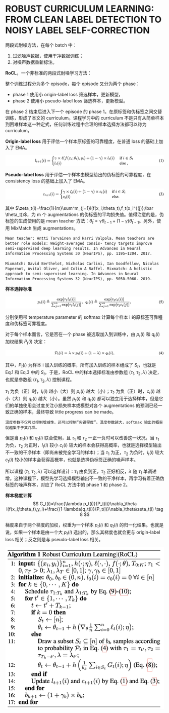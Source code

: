 # ROBUST CURRICULUM LEARNING: FROM CLEAN LABEL DETECTION TO NOISY LABEL SELF-CORRECTION

两段式耐噪方法，在每个 batch 中：

1. 过滤噪声数据，使用干净数据训练；
2. 对噪声数据重新标注。

**RoCL**，一个非标准的两段式耐噪学习方法：

整个训练过程分为多个 episode，每个 episode 又分为两个 phase：

* phase 1 使用小 origin-label loss 筛选样本，更新模型，
* phase 2 使用小 pseudo-label loss 筛选样本，更新模型。

在 phase 2 结束后进入下一个 episode 的 phase 1。在原标签和伪标签之间交替训练，形成了本文的 curriculum。课程学习中的 curriculum 不是只有从简单样本到困难样本这一种定式，任何训练过程中合理的样本选择方法都可以称为 curriculum。

**Origin-label loss** 用于评估一个样本原标签的可靠程度，在普通 loss 的基础上加入了 EMA。

<img src="asset/eq1.png" alt="eq1" style="zoom:50%;" />

**Pseudo-label loss** 用于评估一个样本由模型给出的伪标签的可靠程度，在 consistency loss 的基础上加入了 EMA。

<img src="asset/eq3.png" alt="eq3" style="zoom:50%;" />

其中 $\zeta_t(i)=\frac{1}{m}\sum^m_{j=1}l(f(x_i;\theta_t),f_t(x_i^{(j)};\bar \theta_t))$，为 m 个 augmentations 的伪标签的平均损失值。值得注意的是，伪标签的生成使用的是 mean teacher 方法：$\bar \theta_t=\gamma\theta_{t-1}+(1-\gamma)\bar \theta_{t-1}$。另外，使用 MixMatch 生成 augmentations。

```
Mean teacher: Antti Tarvainen and Harri Valpola. Mean teachers are better role models: Weight-averaged consis- tency targets improve semi-supervised deep learning results. In Advances in Neural Information Processing Systems 30 (NeurIPS), pp. 1195–1204. 2017.

Mixmatch: David Berthelot, Nicholas Carlini, Ian Goodfellow, Nicolas Papernot, Avital Oliver, and Colin A Raffel. Mixmatch: A holistic approach to semi-supervised learning. In Advances in Neural Information Processing Systems 32 (NeurIPS), pp. 5050–5060. 2019.
```

**样本选择标准**

<img src="asset/eq5.png" alt="eq5" style="zoom:50%;" />

分别使用带 temperature parameter 的 softmax 计算每个样本 i 的原标签可靠程度和伪标签可靠程度。

对于每个样本而言，它是否在一个 phase 被选取加入到训练中，由 $p_t(i)$ 和 $q_t(i)$ 加权结果 $P_t(i)$ 决定：

<img src="asset/eq4.png" alt="eq4" style="zoom:50%;" />

其中，$P_t(i)$ 为样本 i 加入训练的概率，所有加入训练的样本组成了 $S_t$，也就是 Eq.1 和 Eq.3 中的 $S_t$。于是，RoCL 中的样本选择标准由参数组 $(\tau_1, \tau_2, \lambda)$ 决定，也就是参数组 $(\tau_1, \tau_2, \lambda)$ 控制课程。

$\tau_1$ 为负（正）时，$l_t(i)$ 越小（大）则 $p_t(i)$ 越大（小）；$\tau_2$ 为负（正）时，$c_t(i)$ 越小（大）则 $q_t(i)$ 越大（小）。虽然 $p_t(i)$ 和 $q_t(i)$ 都可以独立用于选择样本，但是它们的单独使用会过度关注小损失样本或模型对各个 augmentations 的预测已经一致正确的样本，最终导致 little progress can be made。

```
温度参数不仅可以控制增减性，还可以控制“尖锐程度”。温度参数越大，softmax 输出的概率就越集中于某几项。
```

但是当 $p_t(i)$ 和 $q_t(i)$ 联合使用，且 $\tau_1$ 和 $\tau_2$ 一正一负时可以改善这一状况。当 $\tau_1$ 为负，$\tau_2$ 为正时，$l_t(i)$ 较小 $c_t(i)$ 较大的样本会获得高概率，也就是选择模型输出不一致的干净样本（即尚未被完全学习的样本）；当 $\tau_1$ 为正，$\tau_2$ 为负时，$l_t(i)$ 较大 $c_t(i)$ 较小的样本会获得高概率，也就是选择伪标签正确的噪声样本。

所以课程 $(\tau_1,\tau_2,\lambda)$ 可以这样设计：$\tau_1$ 由负到正，$\tau_2$ 正好相反，$\lambda$ 随 $\tau_1$ 单调递增。这种课程下，模型先学习选择模型输出不一致的干净样本，再学习有着正确伪标签的噪声样本，对应了 RoCL 方法中的 phase 1 和 phase 2。


**样本梯度计算**
$$
G_t(i)=\frac{\lambda p_t(i)}{P_t(i)}\nabla_\theta l(f(x_i;\theta_t),y_i)+\frac{(1-\lambda)q_t(i)}{P_t(i)}\nabla_\theta\zeta_t(i) \tag 8
$$

梯度来自于两个梯度的加权，权重为一个样本 $p_t(i)$ 和 $q_t(i)$ 的归一化结果。也就是说，如果一个样本是由一个大 $p_t(i)$ 选出的，那么其梯度也就会更与 origin-label loss 相关；反之则是与 pseudo-label loss 相关。

<img src="asset/Algorithm 1.png" alt="Algorithm 1" style="zoom: 50%;" />